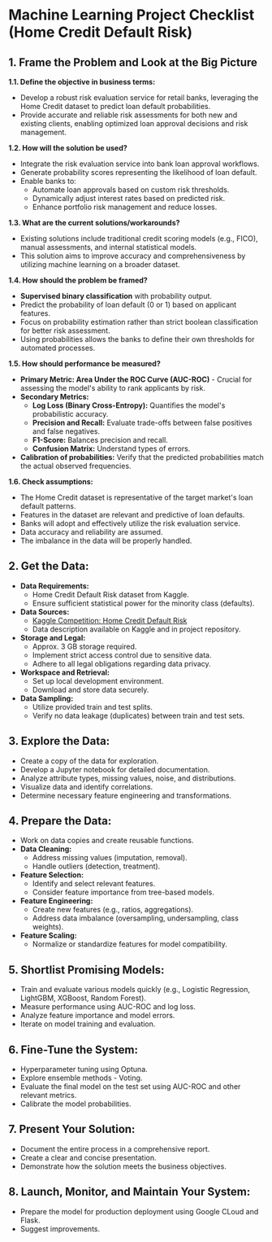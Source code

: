 
# Machine Learning Project Checklist (Home Credit Default Risk)

## 1. Frame the Problem and Look at the Big Picture

**1.1. Define the objective in business terms:**

* Develop a robust risk evaluation service for retail banks, leveraging the Home Credit dataset to predict loan default probabilities.
* Provide accurate and reliable risk assessments for both new and existing clients, enabling optimized loan approval decisions and risk management.

**1.2. How will the solution be used?**

* Integrate the risk evaluation service into bank loan approval workflows.
* Generate probability scores representing the likelihood of loan default.
* Enable banks to:
    * Automate loan approvals based on custom risk thresholds.
    * Dynamically adjust interest rates based on predicted risk.
    * Enhance portfolio risk management and reduce losses.

**1.3. What are the current solutions/workarounds?**

* Existing solutions include traditional credit scoring models (e.g., FICO), manual assessments, and internal statistical models.
* This solution aims to improve accuracy and comprehensiveness by utilizing machine learning on a broader dataset.

**1.4. How should the problem be framed?**

* **Supervised binary classification** with probability output.
* Predict the probability of loan default (0 or 1) based on applicant features.
* Focus on probability estimation rather than strict boolean classification for better risk assessment.
* Using probabilities allows the banks to define their own thresholds for automated processes.

**1.5. How should performance be measured?**

* **Primary Metric: Area Under the ROC Curve (AUC-ROC)** - Crucial for assessing the model's ability to rank applicants by risk.
* **Secondary Metrics:**
    * **Log Loss (Binary Cross-Entropy):** Quantifies the model's probabilistic accuracy.
    * **Precision and Recall:** Evaluate trade-offs between false positives and false negatives.
    * **F1-Score:** Balances precision and recall.
    * **Confusion Matrix:** Understand types of errors.
* **Calibration of probabilities:** Verify that the predicted probabilities match the actual observed frequencies.

**1.6. Check assumptions:**

* The Home Credit dataset is representative of the target market's loan default patterns.
* Features in the dataset are relevant and predictive of loan defaults.
* Banks will adopt and effectively utilize the risk evaluation service.
* Data accuracy and reliability are assumed.
* The imbalance in the data will be properly handled.

## 2. Get the Data:

* **Data Requirements:**
    * Home Credit Default Risk dataset from Kaggle.
    * Ensure sufficient statistical power for the minority class (defaults).
* **Data Sources:**
    * [Kaggle Competition: Home Credit Default Risk](https://www.kaggle.com/competitions/home-credit-default-risk/data)
    * Data description available on Kaggle and in project repository.
* **Storage and Legal:**
    * Approx. 3 GB storage required.
    * Implement strict access control due to sensitive data.
    * Adhere to all legal obligations regarding data privacy.
* **Workspace and Retrieval:**
    * Set up local development environment.
    * Download and store data securely.
* **Data Sampling:**
    * Utilize provided train and test splits.
    * Verify no data leakage (duplicates) between train and test sets.

## 3. Explore the Data:

* Create a copy of the data for exploration.
* Develop a Jupyter notebook for detailed documentation.
* Analyze attribute types, missing values, noise, and distributions.
* Visualize data and identify correlations.
* Determine necessary feature engineering and transformations.

## 4. Prepare the Data:

* Work on data copies and create reusable functions.
* **Data Cleaning:**
    * Address missing values (imputation, removal).
    * Handle outliers (detection, treatment).
* **Feature Selection:**
    * Identify and select relevant features.
    * Consider feature importance from tree-based models.
* **Feature Engineering:**
    * Create new features (e.g., ratios, aggregations).
    * Address data imbalance (oversampling, undersampling, class weights).
* **Feature Scaling:**
    * Normalize or standardize features for model compatibility.

## 5. Shortlist Promising Models:

* Train and evaluate various models quickly (e.g., Logistic Regression, LightGBM, XGBoost, Random Forest).
* Measure performance using AUC-ROC and log loss.
* Analyze feature importance and model errors.
* Iterate on model training and evaluation.

## 6. Fine-Tune the System:

* Hyperparameter tuning using Optuna.
* Explore ensemble methods - Voting.
* Evaluate the final model on the test set using AUC-ROC and other relevant metrics.
* Calibrate the model probabilities.

## 7. Present Your Solution:

* Document the entire process in a comprehensive report.
* Create a clear and concise presentation.
* Demonstrate how the solution meets the business objectives.

## 8. Launch, Monitor, and Maintain Your System:

* Prepare the model for production deployment using Google CLoud and Flask.
* Suggest improvements.
